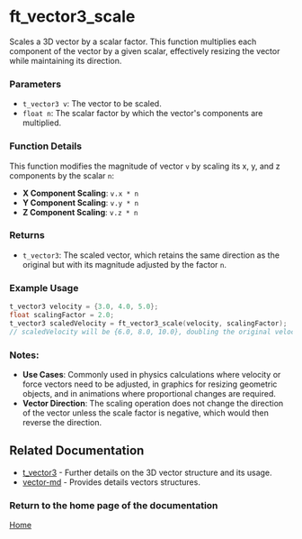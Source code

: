 # ft_vector3_scale
Scales a 3D vector by a scalar factor. This function multiplies each component of the vector by a given scalar, effectively resizing the vector while maintaining its direction.

### Parameters
- `t_vector3 v`: The vector to be scaled.
- `float n`: The scalar factor by which the vector's components are multiplied.

### Function Details
This function modifies the magnitude of vector `v` by scaling its x, y, and z components by the scalar `n`:
- **X Component Scaling**: `v.x * n`
- **Y Component Scaling**: `v.y * n`
- **Z Component Scaling**: `v.z * n`

### Returns
- `t_vector3`: The scaled vector, which retains the same direction as the original but with its magnitude adjusted by the factor `n`.

### Example Usage
```c
t_vector3 velocity = {3.0, 4.0, 5.0};
float scalingFactor = 2.0;
t_vector3 scaledVelocity = ft_vector3_scale(velocity, scalingFactor);
// scaledVelocity will be {6.0, 8.0, 10.0}, doubling the original velocity
```

### Notes:
- **Use Cases**: Commonly used in physics calculations where velocity or force vectors need to be adjusted, in graphics for resizing geometric objects, and in animations where proportional changes are required.
- **Vector Direction**: The scaling operation does not change the direction of the vector unless the scale factor is negative, which would then reverse the direction.

## Related Documentation
- [t_vector3](./t_vector3.md) - Further details on the 3D vector structure and its usage.
- [vector-md](../vector-doc.md) - Provides details vectors structures.

### Return to the home page of the documentation
[Home](../../home.md)
